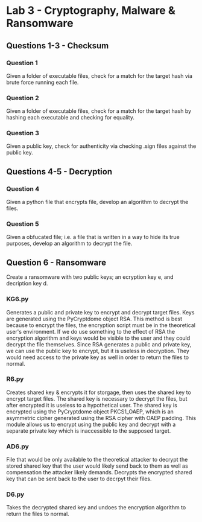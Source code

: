 # Lab 3 - Cryptography, Malware & Ransomware


## Questions 1-3 - Checksum

### Question 1
Given a folder of executable files, check for a match for the target hash via brute force running each file.


### Question 2
Given a folder of executable files, check for a match for the target hash by hashing each executable and checking for equality.


### Question 3
Given a public key, check for authenticity via checking .sign files against the public key.

## Questions 4-5 - Decryption

### Question 4
Given a python file that encrypts file, develop an algorithm to decrypt the files.

### Question 5
Given a obfucated file; i.e. a file that is written in a way to hide its true purposes, develop an algorithm to decrypt the file.


## Question 6 - Ransomware
Create a ransomware with two public keys; an ecryption key e, and decription key d. 
 

### KG6.py
Generates a public and private key to encrypt and decrypt target files. Keys are generated using the PyCryptdome object RSA. This method is best because to encrypt the files, the encryption script must be in the theoretical user's environment. If we do use something to the effect of RSA the encryption algorithm and keys would be visible to the user and they could decrypt the file themselves. Since RSA generates a public and private key, we can use the public key to encrypt, but it is useless in decryption. They would need access to the private key as well in order to return the files to normal.

### R6.py
Creates shared key & encrypts it for storgage, then uses the shared key to encrypt target files. The shared key is necessary to decrypt the files, but after encrypted it is useless to a hypothetical user. The shared key is encrypted using the PyCryptdome object PKCS1_OAEP, which is an asymmetric cipher generated using the RSA cipher with OAEP padding. This module allows us to encrypt using the public key and decrypt with a separate private key which is inaccessible to the supposed target. 


### AD6.py
File that would be only available to the theoretical attacker to decrypt the stored shared key that the user would likely send back to them as well as compensation the attacker likely demands. Decrypts the encrypted shared key that can be sent back to the user to decrpyt their files.

### D6.py
Takes the decrypted shared key and undoes the encryption algorithm to return the files to normal.

